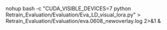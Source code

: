 nohup bash -c "CUDA_VISIBLE_DEVICES=7 python Retrain_Evaluation/Evaluation/Eva_LD_visual_lora.py" > Retrain_Evaluation/Evaluation/eva.0608_newoverlay.log  2>&1 &

